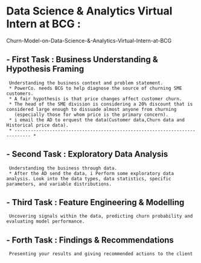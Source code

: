 ﻿# Data Science & Analytics Virtual Intern at BCG :
 Churn-Model-on-Data-Science-&-Analytics-Virtual-Intern-at-BCG

## - First Task : Business Understanding & Hypothesis Framing
     Understanding the business context and problem statement.
     * PowerCo. needs BCG to help diagnose the source of churning SME customers.
     * A fair hypothesis is that price changes affect customer churn.
     * The head of the SME division is considering a 20% discount that is considered large enough to dissuade almost anyone from churning
       (especially those for whom price is the primary concern).
     * i email the AD to erquest the data(Customer data,Churn data and Historical price data).
     * ---------------------------------------------------------------------------- *


## - Second Task : Exploratory Data Analysis
     Understanding the business through data.
     * After the AD send the data, i Perform some exploratory data analysis. Look into the data types, data statistics, specific parameters, and variable distributions.
     


## - Third Task : Feature Engineering & Modelling
     Uncovering signals within the data, predicting churn probability and evaluating model performance.


## - Forth Task : Findings & Recommendations
     Presenting your results and giving recommended actions to the client
